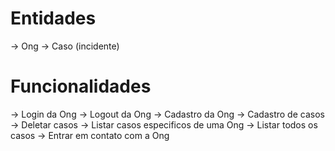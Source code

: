 # Entidades

-> Ong
-> Caso (incidente)

# Funcionalidades

-> Login da Ong
-> Logout da Ong
-> Cadastro da Ong
-> Cadastro de casos
-> Deletar casos
-> Listar casos especificos de uma Ong
-> Listar todos os casos
-> Entrar em contato com a Ong
